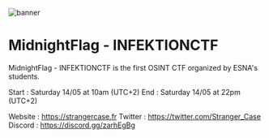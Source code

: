 ![banner](https://pbs.twimg.com/profile_banners/1452546313665531904/1644609153/1500x500)

# MidnightFlag  - INFEKTIONCTF

MidnightFlag - INFEKTIONCTF is the first OSINT CTF organized by ESNA's students.

Start : Saturday 14/05 at 10am (UTC+2)
End : Saturday 14/05 at 22pm (UTC+2)

Website : https://strangercase.fr
Twitter : https://twitter.com/Stranger_Case
Discord : https://discord.gg/zarhEgBg
